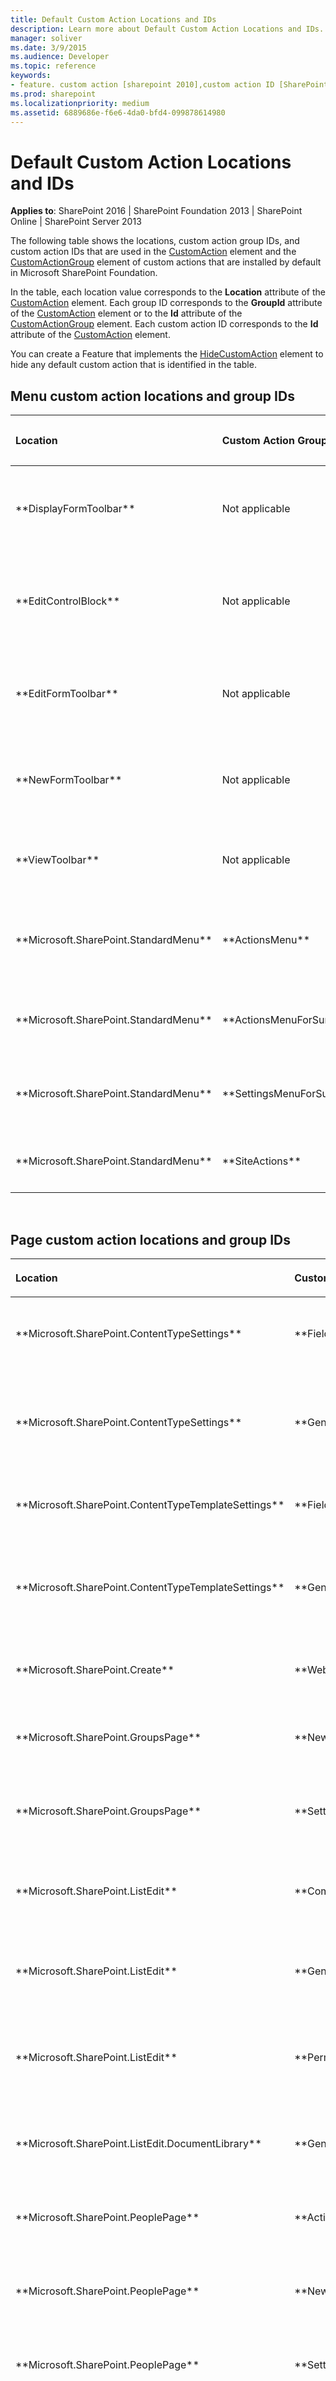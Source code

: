 ```yaml
---
title: Default Custom Action Locations and IDs
description: Learn more about Default Custom Action Locations and IDs.
manager: soliver
ms.date: 3/9/2015
ms.audience: Developer
ms.topic: reference
keywords:
- feature. custom action [sharepoint 2010],custom action ID [SharePoint 2010]
ms.prod: sharepoint
ms.localizationpriority: medium
ms.assetid: 6889686e-f6e6-4da0-bfd4-099878614980
---
```


# Default Custom Action Locations and IDs

**Applies to**: SharePoint 2016 | SharePoint Foundation 2013 | SharePoint Online | SharePoint Server 2013

The following table shows the locations, custom action group IDs, and custom action IDs that are used in the [CustomAction](customaction-element.md) element and the [CustomActionGroup](customactiongroup-element-custom-action.md) element of custom actions that are installed by default in Microsoft SharePoint Foundation.

In the table, each location value corresponds to the **Location** attribute of the [CustomAction](customaction-element.md) element. Each group ID corresponds to the **GroupId** attribute of the [CustomAction](customaction-element.md) element or to
the **Id** attribute of the [CustomActionGroup](customactiongroup-element-custom-action.md) element. Each custom action ID corresponds to the **Id** attribute of the [CustomAction](customaction-element.md) element.

You can create a Feature that implements the [HideCustomAction](hidecustomaction-element.md) element to hide any default custom action that is identified in the table.

## Menu custom action locations and group IDs

<table>
<colgroup>
<col width="25%" />
<col width="25%" />
<col width="20%" />
<col width="30%" />
</colgroup>
<thead>
<tr class="header">
<th align="left"><p>Location</p></th>
<th align="left"><p>Custom Action Group IDs</p></th>
<th align="left"><p>Default Custom Action IDs</p></th>
<th align="left"><p>Group Description</p></th>
</tr>
</thead>
<tbody>
<tr class="odd">
<td align="left"><p>**DisplayFormToolbar**</p></td>
<td align="left"><p>Not applicable</p></td>
<td align="left"><p>**ExportEventToolbarButton** (calendars)</p>
<p>**ExportContactToolbarButton** (contacts)</p></td>
<td align="left"><p>**Location** corresponds to the display form toolbar of lists.</p></td>
</tr>
<tr class="even">
<td align="left"><p>**EditControlBlock**</p></td>
<td align="left"><p>Not applicable</p></td>
<td align="left"><p>Not applicable</p></td>
<td align="left"><p>**Location** corresponds to the per-item edit control block (ECB) menu.</p></td>
</tr>
<tr class="odd">
<td align="left"><p>**EditFormToolbar**</p></td>
<td align="left"><p>Not applicable</p></td>
<td align="left"><p>Not applicable</p></td>
<td align="left"><p>**Location** corresponds to the edit form toolbar of lists.</p></td>
</tr>
<tr class="even">
<td align="left"><p>**NewFormToolbar**</p></td>
<td align="left"><p>Not applicable</p></td>
<td align="left"><p>Not applicable</p></td>
<td align="left"><p>**Location** corresponds to the new form toolbar of lists.</p></td>
</tr>
<tr class="odd">
<td align="left"><p>**ViewToolbar**</p></td>
<td align="left"><p>Not applicable</p></td>
<td align="left"><p>Not applicable</p></td>
<td align="left"><p>**Location** corresponds to the toolbar in list views.</p></td>
</tr>
<tr class="even">
<td align="left"><p>**Microsoft.SharePoint.StandardMenu**</p></td>
<td align="left"><p>**ActionsMenu**</p></td>
<td align="left"><p>Not applicable</p></td>
<td align="left"><p>**Actions** menu in list and document library views.</p></td>
</tr>
<tr class="odd">
<td align="left"><p>**Microsoft.SharePoint.StandardMenu**</p></td>
<td align="left"><p>**ActionsMenuForSurvey**</p></td>
<td align="left"><p>Not applicable</p></td>
<td align="left"><p>**Site Actions** menu for surveys.</p></td>
</tr>
<tr class="even">
<td align="left"><p>**Microsoft.SharePoint.StandardMenu**</p></td>
<td align="left"><p>**SettingsMenuForSurvey**</p></td>
<td align="left"><p>Not applicable</p></td>
<td align="left"><p>**Site Settings** links for surveys.</p></td>
</tr>
<tr class="odd">
<td align="left"><p>**Microsoft.SharePoint.StandardMenu**</p></td>
<td align="left"><p>**SiteActions**</p></td>
<td align="left"><p>Not applicable</p></td>
<td align="left"><p>**Site Actions** menu.</p></td>
</tr>
</tbody>
</table>

<br/>

## Page custom action locations and group IDs

<table>
<colgroup>
<col width="20%" />
<col width="15%" />
<col width="25%" />
<col width="40%" />
</colgroup>
<thead>
<tr class="header">
<th align="left"><p>Location</p></th>
<th align="left"><p>Custom Action Group IDs</p></th>
<th align="left"><p>Default Custom Action IDs</p></th>
<th align="left"><p>Group Description</p></th>
</tr>
</thead>
<tbody>
<tr class="odd">
<td align="left"><p>**Microsoft.SharePoint.ContentTypeSettings**</p></td>
<td align="left"><p>**Fields**</p></td>
<td align="left"><p>**AddField**</p><p>**ReorderFields**</p></td>
<td align="left"><p>**Columns** section on site collection **Content Type** page.</p></td>
</tr>
<tr class="even">
<td align="left"><p>**Microsoft.SharePoint.ContentTypeSettings**</p></td>
<td align="left"><p>**General**</p></td>
<td align="left"><p>**ChangeNameDescription**</p><p>**ChangeOptionalSettings**</p><p>**ChangeWorkflowSettings**</p><p>**RemoveContentType**</p></td>
<td align="left"><p>**Settings** section on site collection **Content Type** page.</p></td>
</tr>
<tr class="odd">
<td align="left"><p>**Microsoft.SharePoint.ContentTypeTemplateSettings**</p></td>
<td align="left"><p>**Fields**</p></td>
<td align="left"><p>**AddField**</p><p>**ReorderFields**</p></td>
<td align="left"><p>**Columns** section on List **Content Type** page.</p></td>
</tr>
<tr class="even">
<td align="left"><p>**Microsoft.SharePoint.ContentTypeTemplateSettings**</p></td>
<td align="left"><p>**General**</p></td>
<td align="left"><p>**ChangeNameDescriptionGroup**</p><p>**ChangeOptionalSettings**</p><p>**ChangeWorkflowSettings**</p><p>**RemoveContentType**</p></td>
<td align="left"><p>**Settings** section on List **Content Type** page.</p></td>
</tr>
<tr class="odd">
<td align="left"><p>**Microsoft.SharePoint.Create**</p></td>
<td align="left"><p>**WebPages**</p></td>
<td align="left"><p>Not applicable</p></td>
<td align="left"><p>**Web Pages** section on **Create** page.</p></td>
</tr>
<tr class="even">
<td align="left"><p>**Microsoft.SharePoint.GroupsPage**</p></td>
<td align="left"><p>**NewMenu**</p></td>
<td align="left"><p>Not applicable</p></td>
<td align="left"><p>**New** menu on site collection **People and Groups** page.</p></td>
</tr>
<tr class="odd">
<td align="left"><p>**Microsoft.SharePoint.GroupsPage**</p></td>
<td align="left"><p>**SettingsMenu**</p></td>
<td align="left"><p>Not applicable</p></td>
<td align="left"><p>**Settings** menu on site collection **People and Groups** page.</p></td>
</tr>
<tr class="even">
<td align="left"><p>**Microsoft.SharePoint.ListEdit**</p></td>
<td align="left"><p>**Communications**</p></td>
<td align="left"><p>Not applicable</p></td>
<td align="left"><p>**Communications** section on **Customize** page for list or document library.</p></td>
</tr>
<tr class="odd">
<td align="left"><p>**Microsoft.SharePoint.ListEdit**</p></td>
<td align="left"><p>**GeneralSettings**</p></td>
<td align="left"><p>Not applicable</p></td>
<td align="left"><p>**General Settings** section on **Customize** page for list.</p></td>
</tr>
<tr class="even">
<td align="left"><p>**Microsoft.SharePoint.ListEdit**</p></td>
<td align="left"><p>**Permissions**</p></td>
<td align="left"><p>Not applicable</p></td>
<td align="left"><p>**Permissions and Management** section on **Customize** page for list or document library.</p></td>
</tr>
<tr class="odd">
<td align="left"><p>**Microsoft.SharePoint.ListEdit.DocumentLibrary**</p></td>
<td align="left"><p>**GeneralSettings**</p></td>
<td align="left"><p>Not applicable</p></td>
<td align="left"><p>**General Settings** section on **Customize** page for document library.</p></td>
</tr>
<tr class="even">
<td align="left"><p>**Microsoft.SharePoint.PeoplePage**</p></td>
<td align="left"><p>**ActionsMenu**</p></td>
<td align="left"><p>Not applicable</p></td>
<td align="left"><p>**Actions** menu on site collection **People and Groups** page.</p></td>
</tr>
<tr class="odd">
<td align="left"><p>**Microsoft.SharePoint.PeoplePage**</p></td>
<td align="left"><p>**NewMenu**</p></td>
<td align="left"><p>Not applicable</p></td>
<td align="left"><p>**New** menu on site collection **People and Groups** page.</p></td>
</tr>
<tr class="even">
<td align="left"><p>**Microsoft.SharePoint.PeoplePage**</p></td>
<td align="left"><p>**SettingsMenu**</p></td>
<td align="left"><p>Not applicable</p></td>
<td align="left"><p>**Settings** menu on site collection **People and Groups** page.</p></td>
</tr>
<tr class="odd">
<td align="left"><p>**Microsoft.SharePoint.SiteSettings**</p></td>
<td align="left"><p>**Customization**</p></td>
<td align="left">
<p>**ProjectSettings**</p>
<p>**NavOptions**</p>
<p>**Theme**</p>
<p>**TopNav**</p>
<p>**QuickLaunch**</p>
<p>**SaveAsTemplate**</p>
<p>**ReGhost**</p>
</td>
<td align="left"><p>**Look and Feel** section on **Site Settings** page.</p></td>
</tr>
<tr class="even">
<td align="left"><p>**Microsoft.SharePoint.SiteSettings**</p></td>
<td align="left"><p>**Galleries**</p></td>
<td align="left">
<p>**MasterPageCatalog**</p>
<p>**ManageCType**</p>
<p>**ManageField**</p>
<p>**SiteTemplates**</p>
<p>**ListTemplates**</p>
<p>**WebParts**</p>
<p>**Workflows**</p>
</td>
<td align="left"><p>**Galleries** section on **Site Settings** page.</p></td>
</tr>
<tr class="odd">
<td align="left"><p>**Microsoft.SharePoint.SiteSettings**</p></td>
<td align="left"><p>**SiteAdministration**</p></td>
<td align="left">
<p>**RegionalSettings**</p>
<p>**LibrariesAndLists**</p>
<p>**WebUsage**</p>
<p>**UserAlerts**</p>
<p>**RSS**</p>
<p>**SrchVis**</p>
<p>**ManageSubWebs**</p>
<p>**ManageSiteFeatures**</p>
<p>**DeleteWeb**</p>
</td>
<td align="left"><p>**Site Administration** section on **Site Settings** page.</p></td>
</tr>
<tr class="even">
<td align="left"><p>**Microsoft.SharePoint.SiteSettings**</p></td>
<td align="left"><p>**SiteCollectionAdmin**</p></td>
<td align="left">
<p>**DeletedItems**</p>
<p>**SiteCollectionUsage**</p>
<p>**Storage**</p>
<p>**ManageSiteCollectionFeatures**</p>
<p>**Hierarchy**</p>
<p>**Portal**</p>
</td>
<td align="left"><p>**Site Collection Administration** section on **Site Settings** page.</p></td>
</tr>
<tr class="odd">
<td align="left"><p>**Microsoft.SharePoint.SiteSettings**</p></td>
<td align="left"><p>**UsersAndPermissions**</p></td>
<td align="left">
<p>**PeopleAndGroups**</p>
<p>**SiteCollectionAdministrators**</p>
<p>**User**</p>
</td>
<td align="left"><p>**Users and Permissions** section on **Site Settings** page.</p></td>
</tr>
</tbody>
</table>

<br/>

## Central administration custom action locations and group IDs

<table>
<colgroup>
<col width="30%" />
<col width="25%" />
<col width="45%" />
</colgroup>
<thead>
<tr class="header">
<th align="left"><p>Location</p></th>
<th align="left"><p>Custom Action Group ID</p></th>
<th align="left"><p>Description</p></th>
</tr>
</thead>
<tbody>
<tr class="odd">
<td align="left"><p>**Microsoft.SharePoint.Administration.Applications**</p></td>
<td align="left"><p>Databases</p></td>
<td align="left"><p>**Databases** section under **Application Management** in Central Administration</p></td>
</tr>
<tr class="even">
<td align="left"><p></p></td>
<td align="left"><p>ServiceApplications</p></td>
<td align="left"><p>**Service Applications** section under **Application Management** in Central Administration</p></td>
</tr>
<tr class="odd">
<td align="left"><p></p></td>
<td align="left"><p>SiteCollections</p></td>
<td align="left"><p>**Site Collections** section under **Application Management** in Central Administration</p></td>
</tr>
<tr class="even">
<td align="left"><p></p></td>
<td align="left"><p>WebApplications</p></td>
<td align="left"><p>**Web Applications** section under **Application Management** in Central Administration</p></td>
</tr>
<tr class="odd">
<td align="left"><p>**Microsoft.SharePoint.Administration.Backups**</p></td>
<td align="left"><p>FarmBackup</p></td>
<td align="left"><p>**Farm Backup and Restore** section under **Backup and Restore** in Central Administration</p></td>
</tr>
<tr class="even">
<td align="left"><p></p></td>
<td align="left"><p>GranularBackup</p></td>
<td align="left"><p>**Granular Backup** section under **Backup and Restore** in Central Administration</p></td>
</tr>
<tr class="odd">
<td align="left"><p>**Microsoft.SharePoint.Administration.ConfigurationWizards**</p></td>
<td align="left"><p>FarmConfiguration</p></td>
<td align="left"><p>**Farm Configuration** section under **Configuration Wizards** in Central Administration</p></td>
</tr>
<tr class="even">
<td align="left"><p>**Microsoft.SharePoint.Administration.Default**</p></td>
<td align="left"><ul>
<li><p>CA_Applications</p></li>
<li><p>CA_Backups</p></li>
<li><p>CA_ConfigurationWizards</p></li>
<li><p>CA_GeneralApplicationSettings</p></li>
<li><p>CA_Monitoring</p></li>
<li><p>CA_Security</p></li>
<li><p>CA_SystemSettings</p></li>
<li><p>CA_UpgradeAndMigration</p></li>
</ul></td>
<td align="left"><p>**Default** page in Central Administration</p></td>
</tr>
<tr class="odd">
<td align="left"><p>**Microsoft.SharePoint.Administration.GeneralApplicationSettings**</p></td>
<td align="left"><p>ExternalServiceConnections</p></td>
<td align="left"><p>**External Service Connections** section under **General Application Settings** in Central Administration.</p></td>
</tr>
<tr class="even">
<td align="left"><p></p></td>
<td align="left"><p>SiteDirectory</p></td>
<td align="left"><p>**Site Directory** section under **General Application Settings** in Central Administration.</p></td>
</tr>
<tr class="odd">
<td align="left"><p></p></td>
<td align="left"><p>SPD</p></td>
<td align="left"><p>**SharePoint Designer** section under **General Application Settings** in Central Administration.</p></td>
</tr>
<tr class="even">
<td align="left"><p>**Microsoft.SharePoint.Administration.Monitoring**</p></td>
<td align="left"><p>HealthStatus</p></td>
<td align="left"><p>**Health Analyzer** section under **Monitoring** in Central Administration</p></td>
</tr>
<tr class="odd">
<td align="left"><p></p></td>
<td align="left"><p>Reporting</p></td>
<td align="left"><p>**Reporting** section under **Monitoring** in Central Administration</p></td>
</tr>
<tr class="even">
<td align="left"><p></p></td>
<td align="left"><p>TimerJobs</p></td>
<td align="left"><p>**Timer Jobs** section under **Monitoring** in Central Administration</p></td>
</tr>
<tr class="odd">
<td align="left"><p>**Microsoft.SharePoint.Administration.Security**</p></td>
<td align="left"><p>GeneralSecurity</p></td>
<td align="left"><p>**General Security** Section under **Security** in Central Administration.</p></td>
</tr>
<tr class="even">
<td align="left"><p></p></td>
<td align="left"><p>InformationPolicy</p></td>
<td align="left"><p>**Information Policy** Section under **Security** in Central Administration.</p></td>
</tr>
<tr class="odd">
<td align="left"><p></p></td>
<td align="left"><p>Users</p></td>
<td align="left"><p>**Users** Section under **Security** in Central Administration.</p></td>
</tr>
<tr class="even">
<td align="left"><p>**Microsoft.SharePoint.Administration.SystemSettings**</p></td>
<td align="left"><p>Email</p></td>
<td align="left"><p>**E-Mail and Text Messages (SMS)** section under **System Settings** in Central Administration.</p></td>
</tr>
<tr class="odd">
<td align="left"><p></p></td>
<td align="left"><p>Farm Management</p></td>
<td align="left"><p>**Farm Management** section under **System Settings** in Central Administration.</p></td>
</tr>
<tr class="even">
<td align="left"><p></p></td>
<td align="left"><p>Servers</p></td>
<td align="left"><p>**Servers** section under **System Settings** in Central Administration.</p></td>
</tr>
<tr class="odd">
<td align="left"><p>**Microsoft.SharePoint.Administration.UpgradeAndMigration**</p></td>
<td align="left"><p>Patch</p></td>
<td align="left"><p>**Upgrade and Patch Management** section under **Upgrade and Migration** in Central Administration.</p></td>
</tr>
</tbody>
</table>

<br/>

## Server ribbon custom action locations and group IDs

<table>
<colgroup>
<col width="20%" />
<col width="20%" />
<col width="20%" />
<col width="40%" />
</colgroup>
<thead>
<tr class="header">
<th align="left"><p>Location</p></th>
<th align="left"><p>Custom Action Group IDs</p></th>
<th align="left"><p>Default Custom Action IDs</p></th>
<th align="left"><p>Group Description</p></th>
</tr>
</thead>
<tbody>
<tr class="odd">
<td align="left"><p>**CommandUI.Ribbon.ListView**</p></td>
<td align="left"><p>Not applicable</p></td>
<td align="left"><p>See <a href="https://msdn.microsoft.com/library/9ca6e4cc-9c51-4579-8f57-cf5aa59de5fd(Office.15).aspx">Default Server Ribbon Customization Locations</a></p></td>
<td align="left"><p>**Location** corresponds to the list view.</p></td>
</tr>
<tr class="even">
<td align="left"><p>**CommandUI.Ribbon.NewForm**</p></td>
<td align="left"><p>Not applicable</p></td>
<td align="left"><p>See <a href="https://msdn.microsoft.com/library/9ca6e4cc-9c51-4579-8f57-cf5aa59de5fd(Office.15).aspx">Default Server Ribbon Customization Locations</a></p></td>
<td align="left"><p>**Location** corresponds to the new form for the list.</p></td>
</tr>
<tr class="odd">
<td align="left"><p>**CommandUI.Ribbon.EditForm**</p></td>
<td align="left"><p>Not applicable</p></td>
<td align="left"><p>See <a href="https://msdn.microsoft.com/library/9ca6e4cc-9c51-4579-8f57-cf5aa59de5fd(Office.15).aspx">Default Server Ribbon Customization Locations</a></p></td>
<td align="left"><p>**Location** corresponds to the edit form for the list.</p></td>
</tr>
<tr class="even">
<td align="left"><p>**CommandUI.Ribbon.DisplayForm**</p></td>
<td align="left"><p>Not applicable</p></td>
<td align="left"><p>See <a href="https://msdn.microsoft.com/library/9ca6e4cc-9c51-4579-8f57-cf5aa59de5fd(Office.15).aspx">Default Server Ribbon Customization Locations</a></p></td>
<td align="left"><p>**Location** corresponds to the display form for the list.</p></td>
</tr>
<tr class="odd">
<td align="left"><p>**CommandUI.Ribbon**</p></td>
<td align="left"><p>Not applicable</p></td>
<td align="left"><p>See <a href="https://msdn.microsoft.com/library/9ca6e4cc-9c51-4579-8f57-cf5aa59de5fd(Office.15).aspx">Default Server Ribbon Customization Locations</a></p></td>
<td align="left"><p>**Location** corresponds to the list view and edit, new, and display forms for the list.</p></td>
</tr>
</tbody>
</table>

<br/>

## See also 

- [Custom Action Definition Schema](custom-action-definition-schema.md)
- [How to: Add Actions to the User Interface](https://msdn.microsoft.com/library/b2403912-161d-408f-90ae-6b95c014d054(Office.15).aspx)
- [Schema reference for SharePoint](schema-reference-for-sharepoint.md)

<br/>
